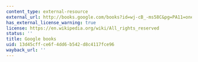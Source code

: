 ```yaml
---
content_type: external-resource
external_url: http://books.google.com/books?id=wj-cB_-ms58C&pg=PA11=onepage
has_external_license_warning: true
license: https://en.wikipedia.org/wiki/All_rights_reserved
status: ''
title: Google books
uid: 13d45cff-ce6f-4dd6-b542-d8c4117fce96
wayback_url: ''
---
```

